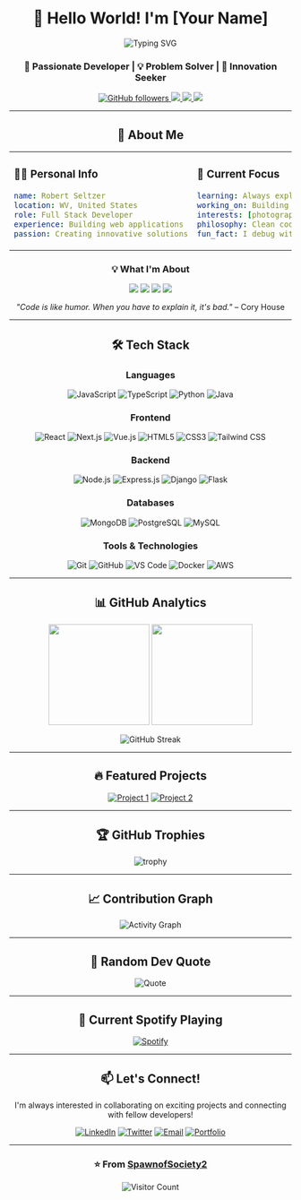<div align="center">
  
# 👋 Hello World! I'm [Your Name]

<img src="https://readme-typing-svg.herokuapp.com?font=Fira+Code&pause=1000&color=36BCF7&center=true&vCenter=true&width=435&lines=Full+Stack+Developer;Open+Source+Enthusiast;Always+Learning+New+Things" alt="Typing SVG" />

### 🚀 Passionate Developer | 💡 Problem Solver | 🌟 Innovation Seeker

<p align="center">
  <a href="https://github.com/spawnofsociety2">
    <img src="https://img.shields.io/github/followers/yourusername?label=Follow&style=social" alt="GitHub followers" />
  </a>
  <a href="https://linkedin.com/in/yourprofile">
    <img src="https://img.shields.io/badge/-LinkedIn-0077B5?style=flat&logo=Linkedin&logoColor=white"/>
  </a>
  <a href="mailto:your.email@gmail.com">
    <img src="https://img.shields.io/badge/-Email-D14836?style=flat&logo=Gmail&logoColor=white"/>
  </a>
  <a href="https://yourwebsite.com">
    <img src="https://img.shields.io/badge/-Website-FF5722?style=flat&logo=google-chrome&logoColor=white"/>
  </a>
</p>

---

## 🎯 About Me

<div align="center">

<table>
<tr>
<td width="50%" valign="top">

### 👨‍💻 Personal Info
```yaml
name: Robert Seltzer
location: WV, United States
role: Full Stack Developer
experience: Building web applications
passion: Creating innovative solutions
```

</td>
<td width="50%" valign="top">

### 🎯 Current Focus
```yaml
learning: Always exploring new technologies
working_on: Building something amazing
interests: [photography, coding, tech exploration]
philosophy: Clean code, great UX
fun_fact: I debug with console.log() and I'm not ashamed!
```

</td>
</tr>
</table>

</div>

<div align="center">

### 💡 What I'm About

<img src="https://img.shields.io/badge/-🌟_Innovation-FF6B6B?style=for-the-badge&logoColor=white" />
<img src="https://img.shields.io/badge/-🎯_Problem_Solving-4ECDC4?style=for-the-badge&logoColor=white" />
<img src="https://img.shields.io/badge/-📚_Continuous_Learning-45B7D1?style=for-the-badge&logoColor=white" />
<img src="https://img.shields.io/badge/-🤝_Collaboration-96CEB4?style=for-the-badge&logoColor=white" />

</div>

<div align="center">

*"Code is like humor. When you have to explain it, it's bad."* – Cory House

</div>

---

## 🛠️ Tech Stack

<div align="center">

### Languages
![JavaScript](https://img.shields.io/badge/-JavaScript-F7DF1E?style=for-the-badge&logo=javascript&logoColor=black)
![TypeScript](https://img.shields.io/badge/-TypeScript-3178C6?style=for-the-badge&logo=typescript&logoColor=white)
![Python](https://img.shields.io/badge/-Python-3776AB?style=for-the-badge&logo=python&logoColor=white)
![Java](https://img.shields.io/badge/-Java-007396?style=for-the-badge&logo=java&logoColor=white)

### Frontend
![React](https://img.shields.io/badge/-React-61DAFB?style=for-the-badge&logo=react&logoColor=black)
![Next.js](https://img.shields.io/badge/-Next.js-000000?style=for-the-badge&logo=nextdotjs&logoColor=white)
![Vue.js](https://img.shields.io/badge/-Vue.js-4FC08D?style=for-the-badge&logo=vuedotjs&logoColor=white)
![HTML5](https://img.shields.io/badge/-HTML5-E34F26?style=for-the-badge&logo=html5&logoColor=white)
![CSS3](https://img.shields.io/badge/-CSS3-1572B6?style=for-the-badge&logo=css3&logoColor=white)
![Tailwind CSS](https://img.shields.io/badge/-Tailwind_CSS-38B2AC?style=for-the-badge&logo=tailwind-css&logoColor=white)

### Backend
![Node.js](https://img.shields.io/badge/-Node.js-339933?style=for-the-badge&logo=nodedotjs&logoColor=white)
![Express.js](https://img.shields.io/badge/-Express.js-000000?style=for-the-badge&logo=express&logoColor=white)
![Django](https://img.shields.io/badge/-Django-092E20?style=for-the-badge&logo=django&logoColor=white)
![Flask](https://img.shields.io/badge/-Flask-000000?style=for-the-badge&logo=flask&logoColor=white)

### Databases
![MongoDB](https://img.shields.io/badge/-MongoDB-47A248?style=for-the-badge&logo=mongodb&logoColor=white)
![PostgreSQL](https://img.shields.io/badge/-PostgreSQL-336791?style=for-the-badge&logo=postgresql&logoColor=white)
![MySQL](https://img.shields.io/badge/-MySQL-4479A1?style=for-the-badge&logo=mysql&logoColor=white)

### Tools & Technologies
![Git](https://img.shields.io/badge/-Git-F05032?style=for-the-badge&logo=git&logoColor=white)
![GitHub](https://img.shields.io/badge/-GitHub-181717?style=for-the-badge&logo=github&logoColor=white)
![VS Code](https://img.shields.io/badge/-VS_Code-007ACC?style=for-the-badge&logo=visual-studio-code&logoColor=white)
![Docker](https://img.shields.io/badge/-Docker-2496ED?style=for-the-badge&logo=docker&logoColor=white)
![AWS](https://img.shields.io/badge/-AWS-232F3E?style=for-the-badge&logo=amazon-aws&logoColor=white)

</div>

---

## 📊 GitHub Analytics

<div align="center">

<img height="180em" src="https://github-readme-stats.vercel.app/api?username=yourusername&show_icons=true&theme=tokyonight&include_all_commits=true&count_private=true"/>
<img height="180em" src="https://github-readme-stats.vercel.app/api/top-langs/?username=yourusername&layout=compact&theme=tokyonight"/>

</div>

<div align="center">
  
![GitHub Streak](https://github-readme-streak-stats.herokuapp.com/?user=yourusername&theme=tokyonight)

</div>

---

## 🔥 Featured Projects

<div align="center">

[![Project 1](https://github-readme-stats.vercel.app/api/pin/?username=yourusername&repo=project1&theme=tokyonight)](https://github.com/yourusername/project1)
[![Project 2](https://github-readme-stats.vercel.app/api/pin/?username=yourusername&repo=project2&theme=tokyonight)](https://github.com/yourusername/project2)

</div>

---

## 🏆 GitHub Trophies

<div align="center">
  
![trophy](https://github-profile-trophy.vercel.app/?username=yourusername&theme=darkhub&column=7&margin-w=15&margin-h=15)

</div>

---

## 📈 Contribution Graph

<div align="center">

![Activity Graph](https://github-readme-activity-graph.vercel.app/graph?username=yourusername&theme=tokyo-night)

</div>

---

## 💭 Random Dev Quote

<div align="center">

![Quote](https://quotes-github-readme.vercel.app/api?type=horizontal&theme=tokyonight)

</div>

---

## 🎵 Current Spotify Playing

<div align="center">

[![Spotify](https://spotify-nowplaying-git-main-spawnofsociety2s-projects.vercel.app/api/spotify)](https://open.spotify.com/user/spawnofsociety)

</div>

---

## 📫 Let's Connect!

<div align="center">

I'm always interested in collaborating on exciting projects and connecting with fellow developers!

[![LinkedIn](https://img.shields.io/badge/-LinkedIn-0077B5?style=for-the-badge&logo=Linkedin&logoColor=white)](https://linkedin.com/in/yourprofile)
[![Twitter](https://img.shields.io/badge/-Twitter-1DA1F2?style=for-the-badge&logo=twitter&logoColor=white)](https://twitter.com/yourusername)
[![Email](https://img.shields.io/badge/-Email-D14836?style=for-the-badge&logo=Gmail&logoColor=white)](mailto:your.email@gmail.com)
[![Portfolio](https://img.shields.io/badge/-Portfolio-FF5722?style=for-the-badge&logo=google-chrome&logoColor=white)](https://yourwebsite.com)

</div>

---

<div align="center">

### ⭐ From [SpawnofSociety2](https://github.com/spawnofsociety2)

![Visitor Count](https://visitor-badge.laobi.icu/badge?page_id=yourusername.spawnofsociety2)

</div>

</div> 
